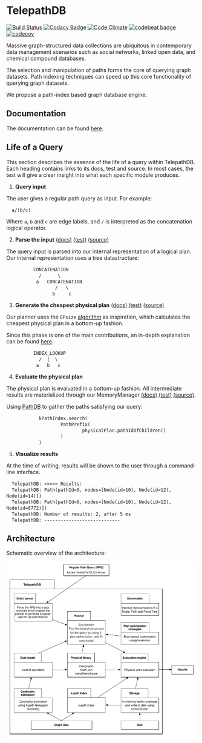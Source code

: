 TelepathDB
=====
[![Build Status](https://travis-ci.org/giedomak/TelepathDB.svg?branch=master)](https://travis-ci.org/giedomak/TelepathDB)
[![Codacy Badge](https://api.codacy.com/project/badge/Grade/54b77ddc30294e5ca6ce0743f50811a4)](https://www.codacy.com/app/giedomak/TelepathDB?utm_source=github.com&amp;utm_medium=referral&amp;utm_content=giedomak/TelepathDB&amp;utm_campaign=Badge_Grade)
[![Code Climate](https://codeclimate.com/github/giedomak/TelepathDB/badges/gpa.svg)](https://codeclimate.com/github/giedomak/TelepathDB)
[![codebeat badge](https://codebeat.co/badges/ffa0cab1-0edc-4900-b96c-68a17c73e3a8)](https://codebeat.co/projects/github-com-giedomak-telepathdb-master)
[![codecov](https://codecov.io/gh/giedomak/TelepathDB/branch/master/graph/badge.svg)](https://codecov.io/gh/giedomak/TelepathDB)

Massive graph-structured data collections are ubiquitous in contemporary data management scenarios such as social networks, linked open data, and chemical compound databases.

The selection and manipulation of paths forms the core of querying graph datasets. Path indexing techniques can speed up this core functionality of querying graph datasets.

We propose a path-index based graph database engine.

## Documentation

The documentation can be found [here](https://giedomak.github.io/TelepathDB/telepathdb).

## Life of a Query

This section describes the essence of the life of a query within TelepathDB. Each heading contains links to its docs, test and source. In most cases, the test will give a clear insight into what each specific module produces.

1. __Query input__

  The user gives a regular path query as input. For example:

  ```
    a/(b/c)
  ```

  Where `a`, `b` and `c` are edge labels, and `/` is interpreted as the concatenation logical operator.

2. __Parse the input__ [(docs)](https://giedomak.github.io/TelepathDB/telepathdb/com.github.giedomak.telepathdb.staticparser/-static-parser-r-p-q/index.html) [(test)](https://github.com/giedomak/TelepathDB/blob/master/src/test/java/com/github/giedomak/telepathdb/staticparser/StaticParserRPQTest.kt#L19) [(source)](https://github.com/giedomak/TelepathDB/blob/master/src/main/java/com/github/giedomak/telepathdb/staticparser/StaticParserRPQ.kt#L18)

  The query input is parsed into our internal representation of a logical plan. Our internal representation uses a tree datastructure:

              CONCATENATION
                /      \
               a   CONCATENATION
                      /   \
                     b     c

3. __Generate the cheapest physical plan__ [(docs)](https://giedomak.github.io/TelepathDB/telepathdb/com.github.giedomak.telepathdb.planner/-dynamic-programming-planner/index.html) [(test)](https://github.com/giedomak/TelepathDB/blob/master/src/test/java/com/github/giedomak/telepathdb/planner/DynamicProgrammingPlannerTest.kt#L29) [(source)](https://github.com/giedomak/TelepathDB/blob/master/src/main/java/com/github/giedomak/telepathdb/planner/DynamicProgrammingPlanner.kt#L20)

  Our planner uses the `DPsize` [algorithm](https://scholar.google.nl/scholar?q=Analysis+of+two+existing+and+one+new+dynamic+programming+algorithm+for+the+generation+of+optimal+bushy+join+trees+without+cross+products&btnG=&hl=en&as_sdt=0%2C5) as inspiration, which calculates the cheapest physical plan in a bottom-up fashion.

  Since this phase is one of the main contributions, an in-depth explanation can be found [here](https://github.com/giedomak/TelepathDB/blob/master/src/main/java/com/github/giedomak/telepathdb/planner/README.md).

              INDEX_LOOKUP
                /  |  \
               a   b   c

4. __Evaluate the physical plan__

  The physical plan is evaluated in a bottom-up fashion. All intermediate results are materialized through our MemoryManager [(docs)](https://giedomak.github.io/TelepathDB/telepathdb/com.github.giedomak.telepathdb.memorymanager/-memory-manager/index.html) [(test)](https://github.com/giedomak/TelepathDB/blob/master/src/test/java/com/github/giedomak/telepathdb/memorymanager/MemoryManagerTest.kt#L25) [(source)](https://github.com/giedomak/TelepathDB/blob/master/src/main/java/com/github/giedomak/telepathdb/memorymanager/MemoryManager.kt#L23).

  Using [PathDB](https://github.com/maxsumrall/PathDB) to gather the paths satisfying our query:

                kPathIndex.search(
                        PathPrefix(
                                physicalPlan.pathIdOfChildren()
                        )
                )

5. __Visualize results__

  At the time of writing, results will be shown to the user through a command-line interface.

  ```
    TelepathDB: >>>>> Results:
    TelepathDB: Path(pathId=9, nodes=[Node(id=10), Node(id=12), Node(id=14)])
    TelepathDB: Path(pathId=9, nodes=[Node(id=10), Node(id=12), Node(id=8772)])
    TelepathDB: Number of results: 2, after 5 ms
    TelepathDB: ----------------------------
  ```

## Architecture

Schematic overview of the architecture:

![](src/main/resources/pathdb.png?raw=true)
